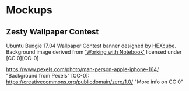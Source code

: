 Mockups
=======

Zesty Wallpaper Contest
-----------------------
Ubuntu Budgie 17.04 Wallpaper Contest banner designed by [HEXcube][hexcube]. Background image derived from ['Working with Notebook'][zesty-background] licensed under [CC 0][CC-0]


[hexcube]: https://hexcube.deviantart.com "HEXcube's DeviantArt page"
[zesty-background]: https://www.pexels.com/photo/man-notebook-notes-macbook-7063/
https://www.pexels.com/photo/man-person-apple-iphone-164/ "Background from Pexels"
[CC-0]: https://creativecommons.org/publicdomain/zero/1.0/ "More info on CC 0"

